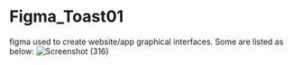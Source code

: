 # Figma_Toast01
figma used to create website/app graphical interfaces. Some are listed as below:
![Screenshot (316)](https://user-images.githubusercontent.com/74767290/140303463-be024322-6aa2-41b2-b4f9-67865925e6f7.png)
